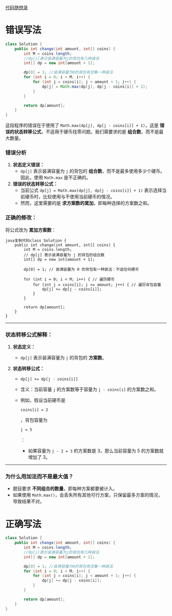 [代码随想录](https://www.programmercarl.com/0518.零钱兑换II.html#算法公开课)





# 错误写法



```java
class Solution {
    public int change(int amount, int[] coins) {
        int M = coins.length;
        //dp[j]表示装满容量为j的背包有几种装法
        int[] dp = new int[amount + 1];

        dp[0] = 1; //装满容量为0的背包有空集一种装法
        for (int i = 0; i < M; i++) {
            for (int j = coins[i]; j < amount + 1; j++) {
                dp[j] = Math.max(dp[j], dp[j - coins[i]] + 1);
            }
        }

        return dp[amount];
    }
}
```

这段程序的错误在于使用了 `Math.max(dp[j], dp[j - coins[i]] + 1)`，这是 **错误的状态转移公式**，不适用于硬币找零问题。我们需要求的是 **组合数**，而不是最大数量。

### **错误分析**

1. **状态定义错误：**
   - `dp[j]` 表示装满容量为 `j` 的背包的 **组合数**，而不是最多使用多少个硬币。因此，使用 `Math.max` 是不正确的。
2. **错误的状态转移公式：**
   - 当前公式 `dp[j] = Math.max(dp[j], dp[j - coins[i]] + 1)` 表示选择当前硬币时，比较使用与不使用当前硬币的情况。
   - 然而，这里需要的是 **求方案数的累加**，即每种选择的方案数之和。

### **正确的修改：**

将公式改为 **累加方案数**：

```
java复制代码class Solution {
    public int change(int amount, int[] coins) {
        int M = coins.length;
        // dp[j] 表示装满容量为 j 的背包的组合数
        int[] dp = new int[amount + 1];

        dp[0] = 1; // 装满容量为 0 的背包有一种装法：不选任何硬币
        
        for (int i = 0; i < M; i++) { // 遍历硬币
            for (int j = coins[i]; j <= amount; j++) { // 遍历背包容量
                dp[j] += dp[j - coins[i]];
            }
        }

        return dp[amount];
    }
}
```

------

### **状态转移公式解释：**

1. **状态定义：**

   - `dp[j]` 表示装满容量为 `j` 的背包的 **方案数**。

2. **状态转移公式：**

   - `dp[j] += dp[j - coins[i]]`

   - 含义：当前容量 `j` 的方案数等于容量为 `j - coins[i]` 的方案数之和。

   - 例如，假设当前硬币是 

     ```
     coins[i] = 2
     ```

     ，背包容量为 

     ```
     j = 5
     ```

     ：

     - 如果容量为 `j - 2 = 3` 的方案数是 3，那么当前容量为 5 的方案数就增加了 3。

------

### **为什么用加法而不是最大值？**

- 题目要求 **不同组合的数量**，即每种方案都要被计入。
- 如果使用 `Math.max()`，会丢失所有其他可行方案，只保留最多方案的情况，导致结果不对。





# 正确写法

```java
class Solution {
    public int change(int amount, int[] coins) {
        int M = coins.length;
        //dp[j]表示装满容量为j的背包有几种装法
        int[] dp = new int[amount + 1];

        dp[0] = 1; //装满容量为0的背包有空集一种装法
        for (int i = 0; i < M; i++) {
            for (int j = coins[i]; j < amount + 1; j++) {
                dp[j] += dp[j - coins[i]];
            }
        }

        return dp[amount];
    }
}
```